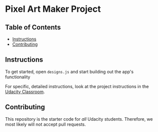 # Pixel Art Maker Project

## Table of Contents

* [Instructions](#instructions)
* [Contributing](#contributing)

## Instructions

To get started, open `designs.js` and start building out the app's functionality

For specific, detailed instructions, look at the project instructions in the [Udacity Classroom](https://classroom.udacity.com/me).

## Contributing

This repository is the starter code for _all_ Udacity students. Therefore, we most likely will not accept pull requests.
